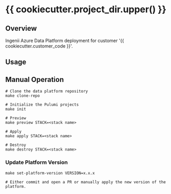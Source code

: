 # {{ cookiecutter.project_dir.upper() }}

## Overview

Ingenii Azure Data Platform deployment for customer '{{ cookiecutter.customer_code }}'.

## Usage

## Manual Operation
```shell
# Clone the data platform repository
make clone-repo

# Initialize the Pulumi projects
make init

# Preview
make preview STACK=<stack name>

# Apply
make apply STACK=<stack name>

# Destroy
make destroy STACK=<stack name>
```

### Update Platform Version
```shell
make set-platform-version VERSION=x.x.x

# Either commit and open a PR or manually apply the new version of the platform.
```